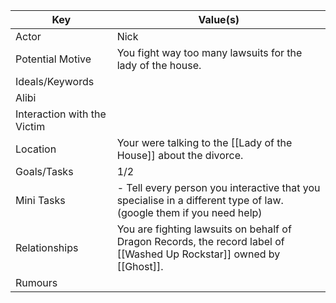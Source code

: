 | Key                         | Value(s)                                                                                                              |
| --------------------------- | --------------------------------------------------------------------------------------------------------------------- |
| Actor                       | Nick                                                                                                                  |
| Potential Motive            | You fight way too many lawsuits for the lady of the house.                                                            |
| Ideals/Keywords             |                                                                                                                       |
| Alibi                       |                                                                                                                       |
| Interaction with the Victim |                                                                                                                       |
| Location                    | Your were talking to the [[Lady of the House]] about the divorce.                                                     |
| Goals/Tasks                 | 1/2                                                                                                                   |
| Mini Tasks                  | - Tell every person you interactive that you specialise in a different type of law. (google them if you need help)    |
| Relationships               | You are fighting lawsuits on behalf of Dragon Records, the record label of [[Washed Up Rockstar]] owned by [[Ghost]]. |
| Rumours                     |                                                                                                                       |